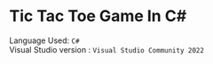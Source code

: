 # Tic Tac Toe Game In C#

Language Used: `C#`  
Visual Studio version : `Visual Studio Community 2022`
